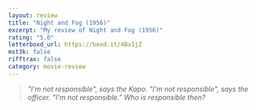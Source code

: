 ```yaml
---
layout: review
title: "Night and Fog (1956)"
excerpt: "My review of Night and Fog (1956)"
rating: "5.0"
letterboxd_url: https://boxd.it/4Bv1jZ
mst3k: false
rifftrax: false
category: movie-review
---
```


<blockquote><i>"I'm not responsible", says the Kapo. "I'm not responsible", says the officer. "I'm not responsible." Who is responsible then?  </i></blockquote>
